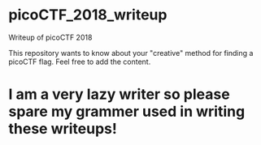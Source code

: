 # picoCTF_2018_writeup
Writeup of picoCTF 2018

This repository wants to know about your "creative" method for finding a picoCTF flag.
Feel free to add the content.


# I am a very lazy writer so please spare my grammer used in writing these writeups!
